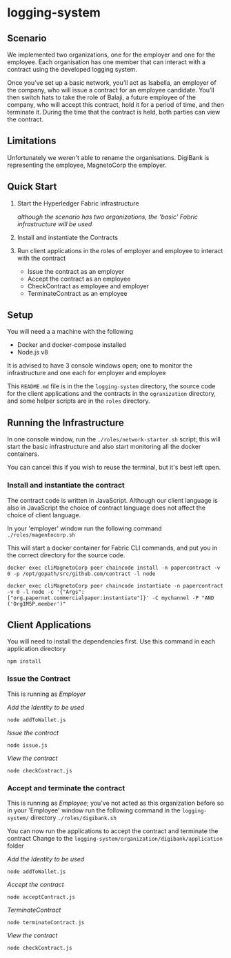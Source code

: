 # logging-system

## Scenario
We implemented two organizations, one for the employer and one for the employee. Each organisation has one member that 
can interact with a contract using the developed logging system.

Once you’ve set up a basic network, you’ll act as Isabella, an employer of the company, who will issue a contract for
an employee candidate. You’ll then switch hats to take the role of Balaji, a future employee of the company, who will
accept this contract, hold it for a period of time, and then terminate it. During the time that the contract is held,
both parties can view the contract.

## Limitations
Unfortunately we weren't able to rename the organisations. DigiBank is representing the employee, MagnetoCorp the
employer. 

## Quick Start

1. Start the Hyperledger Fabric infrastructure

   _although the scenario has two organizations, the 'basic' Fabric infrastructure will be used_

2. Install and instantiate the Contracts

3. Run client applications in the roles of employer and employee to interact with the contract

   - Issue the contract as an employer
   - Accept the contract as an employee
   - CheckContract as employee and employer
   - TerminateContract as an employee

## Setup

You will need a a machine with the following

- Docker and docker-compose installed
- Node.js v8

It is advised to have 3 console windows open; one to monitor the infrastructure and one each for employer and employee

This `README.md` file is in the the `logging-system` directory, the source code for the client applications and the 
contracts in the `ogranization` directory, and some helper scripts are in the `roles` directory.

## Running the Infrastructure

In one console window, run the `./roles/network-starter.sh` script; this will start the basic infrastructure and also 
start monitoring all the docker containers. 

You can cancel this if you wish to reuse the terminal, but it's best left open. 

### Install and instantiate the contract

The contract code is written in JavaScript. Although our client language is also in JavaScript the choice of contract
language does not affect the choice of client language.

In your 'employer' window run the following command
`./roles/magentocorp.sh`

This will start a docker container for Fabric CLI commands, and put you in the correct directory for the source code. 

```
docker exec cliMagnetoCorp peer chaincode install -n papercontract -v 0 -p /opt/gopath/src/github.com/contract -l node

docker exec cliMagnetoCorp peer chaincode instantiate -n papercontract -v 0 -l node -c '{"Args":["org.papernet.commercialpaper:instantiate"]}' -C mychannel -P "AND ('Org1MSP.member')"
```

## Client Applications

You will need to install the dependencies first. Use this command in each application directory

```
npm install
```

### Issue the Contract 
This is running as *Employer*

*Add the Identity to be used*

```
node addToWallet.js
```

*Issue the contract*

```
node issue.js
```

*View the contract*

```
node checkContract.js
```
### Accept and terminate the contract
This is running as *Employee*; you've not acted as this organization before so in your 'Employee' window run the
following command in the 
`logging-system/` directory `./roles/digibank.sh` 

You can now run the applications to accept the contract and terminate the contract
Change to the `logging-system/organization/digibank/application` folder

*Add the Identity to be used*

```
node addToWallet.js
```

*Accept the contract*

```
node acceptContract.js
```

*TerminateContract*

```
node terminateContract.js
```

*View the contract*

```
node checkContract.js
```

